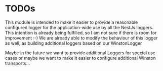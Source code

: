 # TODOs

This module is intended to make it easier to provide a reasonable configured logger for the application-wide use by all the NestJs loggers.
This intention is already being fulfilled, so I am not sure if there is room for improvement :-)
We are already able to modify the behaviour of this logger as well, as building additional loggers based on our WinstonLogger

Maybe in the future we want to provide additional Loggers for special use cases or maybe we want to make it easier to configure additional Winston transports...
